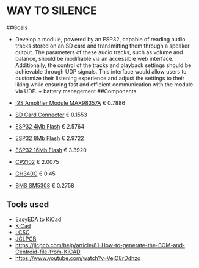 # WAY TO SILENCE

##Goals
- Develop a module, powered by an ESP32, capable of reading audio tracks stored on an SD card and transmitting them through a speaker output. The parameters of these audio tracks, such as volume and balance, should be modifiable via an accessible web interface. Additionally, the control of the tracks and playback settings should be achievable through UDP signals. This interface would allow users to customize their listening experience and adjust the settings to their liking while ensuring fast and efficient communication with the module via UDP. + battery management
##Components
- [I2S Amplifier Module MAX98357A](https://www.lcsc.com/product-detail/Audio-Power-OpAmps_Analog-Devices-Inc-Maxim-Integrated-MAX98357AETE-T_C910544.html) € 0.7886

- [SD Card Connector](https://jlcpcb.com/partdetail/gswitch-GT_TF003_H018502/C5155564) € 0.1553

- [ESP32 4Mb Flash](https://www.lcsc.com/product-detail/WiFi-Modules_Espressif-Systems-ESP32-WROOM-32-N4_C82899.html) € 2.5764

- [ESP32 8Mb Flash](https://www.lcsc.com/product-detail/WiFi-Modules_Espressif-Systems-ESP32-WROOM-32-N8_C529582.html) € 2.9722

- [ESP32 16Mb Flash](https://lcsc.com/product-detail/WiFi-Modules_Espressif-Systems-ESP32-WROOM-32-N16_C529581.html) € 3.3920

- [CP2102](https://www.lcsc.com/product-detail/USB-ICs_SILICON-LABS-CP2102-GMR_C6568.html) € 2.0075

- [CH340C](https://www.lcsc.com/product-detail/USB-ICs_WCH-Jiangsu-Qin-Heng-CH340C_C84681.html) € 0.45

- [BMS SM5308](https://www.lcsc.com/product-detail/Battery-Management-ICs_HICHON-SM5308_C5345582.html) € 0.2758

## Tools used

- [EasyEDA to KiCad](https://wokwi.com/tools/easyeda2kicad)
- [KiCad](https://www.kicad.org/)
- [LCSC](https://www.lcsc.com/)
- [JCLPCB](https://jlcpcb.com/)
- https://jlcpcb.com/help/article/81-How-to-generate-the-BOM-and-Centroid-file-from-KiCAD
- https://www.youtube.com/watch?v=VejO8rDdhzo
